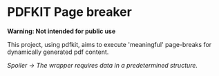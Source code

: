 # PDFKIT Page breaker

**Warning: Not intended for public use**

This project, using pdfkit, aims to execute 'meaningful' page-breaks for dynamically generated pdf content.

*Spoiler -> The wrapper requires data in a predetermined structure.*
